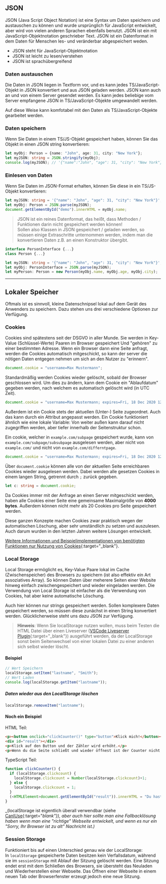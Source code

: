 <!-- # 2.4 JSON und Local Storage -->

## JSON

JSON (Java Script Object Notation) ist eine Syntax um Daten speichern und austauschen zu können und wurde ursprünglich für JavaScript entwickelt, aber wird von vielen anderen Sprachen ebenfalls benutzt. JSON ist ein mit JavaScript-Objektnotation geschrieber Text. JSON ist ein Datenformat in dem Daten für Menschen les- und veränderbar abgespeichert weden.

- JSON steht für JavaScript-Objektnotation
- JSON ist leicht zu lesen/verstehen
- JSON ist sprachübergreifend

### Daten austauschen
Die Daten in JSON liegen in Textform vor, und es kann jedes TS/JavaScript-Objekt in JSON konvertiert und aus JSON geladen werden. JSON kann auch an und von einem Server gesendet werden. Es kann jedes beliebige vom Server empfangene JSON in TS/JavaScript-Objekte umgewandelt werden.

Auf diese Weise kann komfotabel mit den Daten als TS/JavaScript-Objekte gearbeitet werden.


### Daten speichern
Wenn Sie Daten in einem TS/JS-Objekt gespeichert haben, können Sie das Objekt in einen JSON string konvertieren:

```ts
let myObj: Person = {name: "John", age: 31, city: "New York"};
let myJSON: string = JSON.stringify(myObj);
console.log(myJSON); // '{"name":"John", "age": 31, "city": "New York"}'
```

### Einlesen von Daten
Wenn Sie Daten im JSON-Format erhalten, können Sie diese in ein TS/JS-Objekt konvertieren:

```ts
let myJSON: string = '{"name": "John", "age": 31, "city": "New York"}';
let myObj: Person = JSON.parse(myJSON);
document.getElementById("demo").innerHTML = myObj.name;
```

> JSON ist ein reines Datenformat, das heißt, dass Methoden / Funktionen darin nicht gespeichert werden können!  
> Sollen also Klassen in JSON gespeichert / geladen werden, so müssen einige Extraschritte unternommen werden, indem man die konvertieren Daten z.B. an einen Konstruktor übergibt.

```ts
interface PersonInterface {...}
class Person {...}

let myJSON: string = '{"name": "John", "age": 31, "city": "New York"}';
let myObj: PersonInterface = JSON.parse(myJSON);
let myPerson: Person = new Person(myObj.name, myObj.age, myObj.city);
```

---

## Lokaler Speicher

Oftmals ist es sinnvoll, kleine Datenschnipsel lokal auf dem Gerät des Anwenders zu speichern. Dazu stehen uns drei verschiedene Optionen zur Verfügung.

### Cookies
Cookies sind spätestens seit der DSGVO in aller Munde. Sie werden in Key-Value (Schlüssel-Werte) Paaren im Browser gespeichert Und "gehören" zu einer bestimmten Adresse. Wenn ein Browser dann eine Seite anfragt, werden die Cookies automatisch mitgeschickt, so kann der server die nötigen Daten entgegen nehmen um sich an den Nutzer zu "erinnern".

```ts
document.cookie = "username=Max Mustermann";
```

Standardmäßig werden Cookies wieder gelöscht, sobald der Browser geschlossen wird. Um dies zu ändern, kann dem Cookie ein "Ablaufdatum" gegeben werden, nach welchem es automatisch gelöscht wird (in UTC Zeit).

```ts
document.cookie = "username=Max Mustermann; expires=Fri, 18 Dec 2020 12:00:00 UTC"; 
```

Außerdem ist ein Cookie stets der aktuellen (Unter-) Seite zugeordnet. Auch das kann durch ein Attribut angepasst werden. Ein Cookie funktioniert ähnlich wie eine lokale Variable: Von weiter außen kann darauf nicht zugegriffen werden, aber tiefer innerhalb der Seitenstruktur schon.

Ein cookie, welcher in `example.com/subpage` gespeichert wurde, kann von `example.com/subpage/subsubpage` ausgelesen werden, aber nicht von `example.com/` und nicht von `example.com/differntpage`.

```ts
document.cookie = "username=Max Mustermann; expires=Fri, 18 Dec 2020 12:00:00 UTC; path=/";
```

Über `document.cookie` können alle von der aktuellen Seite erreichbaren Cookies wieder ausgelesen werden. Dabei werden alle gesetzen Cookies in einem langen String, getrennt durch `;` zurück gegeben.

```ts
let c: string = document.cookie;
```

Da Cookies immer mit der Anfrage an einen Server mitgeschickt werden, haben alle Cookies einer Seite eine gemeinsame Maximalgröße von **4000 bytes**. Außerdem können nicht mehr als 20 Cookies pro Seite gespeichert werden.

Diese ganzen Konzepte machen Cookies zwar praktisch wegen der automatischen Löschung, aber sehr umständlich zu setzen und auszulesen. Auch darum wurden in den letzten Jahren weitere Lösungen entwickelt.

[Weitere Informationen und Beispielimplementationen von benötigten Funktionen nur Nutzung von Cookies](https://www.w3schools.com/js/js_cookies.asp){:target="_blank"}.

### Local Storage

Local Storage ermöglicht es, Key-Value Paare lokal im Cache (Zwischenspeicher) des Browsers zu speichern (ist also effektiv ein Art assoziatives Array). So können Daten über meherere Seiten einer Website hinweg einfach zwischengespeichert und wieder eingeladen werden. Die Verwendung von Local Storage ist einfacher als die Verwendung von Cookies, hat aber keine automatische Löschung.

Auch hier können nur strings gespeichert werden. Sollen komplexere Daten gespeichert werden, so müssen diese zunächst in einen String konvertiert werden. Glücklicherweise steht uns dazu JSON zur Verfügung.

> **Hinweis**: Wenn Sie localStorage nutzen wollen, muss beim Testen die HTML Datei über einen Liveserver ([VSCode Liveserver Plugin](https://marketplace.visualstudio.com/items?itemName=ritwickdey.LiveServer){:target="_blank"}) ausgeführt werden, da der LocalStorage sonst beim Seitenwechsel von einer lokalen Datei zu einer anderen sich selbst wieder löscht.

#### Beispiel

```ts
// Wert Speichern
localStorage.setItem("lastname", "Smith");
// Wert Laden
console.log(localStorage.getItem("lastname"));
```
##### Daten wieder aus den LocalStorage löschen

```ts
localStorage.removeItem("lastname");
```

#### Noch ein Beispiel

HTML Teil:

```html
<p><button onclick="clickCounter()" type="button">Klick mich!</button></p>
<div id="result"></div>
<p>Klick auf den Button und der Zähler wird erhöht.</p>
<p>Wenn du die Seite schließt und wieder öffnest ist der Counter nicht zurückgesetzt</p>
```

TypeScript Teil:

```ts
function clickCounter() {
  if (localStorage.clickcount) {
    localStorage.clickcount = Number(localStorage.clickcount)+1;
  } else {
    localStorage.clickcount = 1;
  }
  (<HTMLElement>document.getElementById("result")).innerHTML = "Du hast den Button " + localStorage.clickcount + " mal geklickt.";
}
```

_(localStorage ist eigentlich überall verwendbar (siehe [CanIUse](https://caniuse.com/#feat=mdn-api_window_localstorage){:target="_blank"}), aber auch hier sollte man eine Fallbacklösung haben wenn man eine "richtige" Webseite entwickelt, und wenn es nur ein "Sorry, Ihr Browser ist zu alt" Nachricht ist.)_

### Session Storage

Funktioniert bis auf einen Unterschied genau wie der LocalStorage:  
In `localStorage` gespeicherte Daten besitzen kein Verfallsdatum, während sie im `sessionStorage` mit Ablauf der Sitzung gelöscht werden. Eine Sitzung endet erst mit dem Schließen des Browsers, sie übersteht das Neuladen und Wiederherstellen einer Webseite. Das Öffnen einer Webseite in einem neuen Tab oder Browserfenster erzeugt jedoch eine neue Sitzung.
